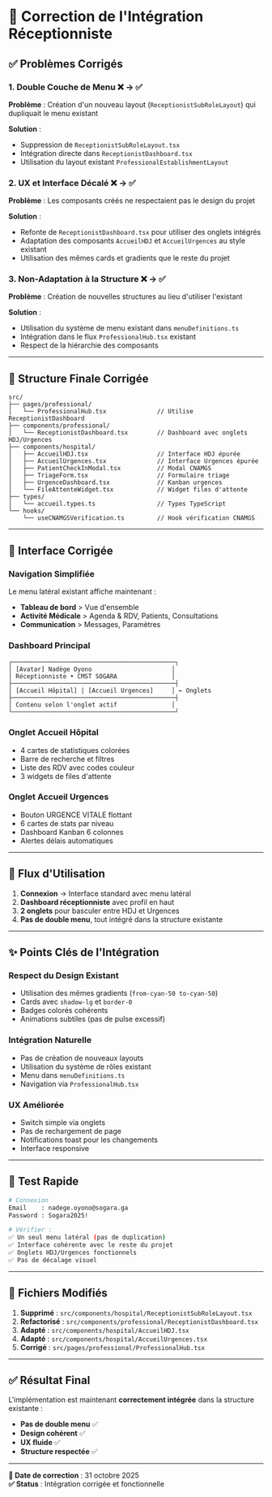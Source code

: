 # 🔧 Correction de l'Intégration Réceptionniste

## ✅ Problèmes Corrigés

### 1. Double Couche de Menu ❌ → ✅
**Problème** : Création d'un nouveau layout (`ReceptionistSubRoleLayout`) qui dupliquait le menu existant

**Solution** : 
- Suppression de `ReceptionistSubRoleLayout.tsx`
- Intégration directe dans `ReceptionistDashboard.tsx`
- Utilisation du layout existant `ProfessionalEstablishmentLayout`

### 2. UX et Interface Décalé ❌ → ✅
**Problème** : Les composants créés ne respectaient pas le design du projet

**Solution** :
- Refonte de `ReceptionistDashboard.tsx` pour utiliser des onglets intégrés
- Adaptation des composants `AccueilHDJ` et `AccueilUrgences` au style existant
- Utilisation des mêmes cards et gradients que le reste du projet

### 3. Non-Adaptation à la Structure ❌ → ✅
**Problème** : Création de nouvelles structures au lieu d'utiliser l'existant

**Solution** :
- Utilisation du système de menu existant dans `menuDefinitions.ts`
- Intégration dans le flux `ProfessionalHub.tsx` existant
- Respect de la hiérarchie des composants

---

## 📁 Structure Finale Corrigée

```
src/
├── pages/professional/
│   └── ProfessionalHub.tsx              // Utilise ReceptionistDashboard
├── components/professional/
│   └── ReceptionistDashboard.tsx        // Dashboard avec onglets HDJ/Urgences
├── components/hospital/
│   ├── AccueilHDJ.tsx                   // Interface HDJ épurée
│   ├── AccueilUrgences.tsx              // Interface Urgences épurée
│   ├── PatientCheckInModal.tsx          // Modal CNAMGS
│   ├── TriageForm.tsx                   // Formulaire triage
│   ├── UrgenceDashboard.tsx             // Kanban urgences
│   └── FileAttenteWidget.tsx            // Widget files d'attente
├── types/
│   └── accueil.types.ts                 // Types TypeScript
└── hooks/
    └── useCNAMGSVerification.ts         // Hook vérification CNAMGS
```

---

## 🎨 Interface Corrigée

### Navigation Simplifiée
Le menu latéral existant affiche maintenant :
- **Tableau de bord** > Vue d'ensemble
- **Activité Médicale** > Agenda & RDV, Patients, Consultations
- **Communication** > Messages, Paramètres

### Dashboard Principal
```
┌─────────────────────────────────────────────┐
│ [Avatar] Nadège Oyono                      │
│ Réceptionniste • CMST SOGARA               │
├─────────────────────────────────────────────┤
│ [Accueil Hôpital] | [Accueil Urgences]     │ ← Onglets
├─────────────────────────────────────────────┤
│ Contenu selon l'onglet actif               │
└─────────────────────────────────────────────┘
```

### Onglet Accueil Hôpital
- 4 cartes de statistiques colorées
- Barre de recherche et filtres
- Liste des RDV avec codes couleur
- 3 widgets de files d'attente

### Onglet Accueil Urgences  
- Bouton URGENCE VITALE flottant
- 6 cartes de stats par niveau
- Dashboard Kanban 6 colonnes
- Alertes délais automatiques

---

## 🔄 Flux d'Utilisation

1. **Connexion** → Interface standard avec menu latéral
2. **Dashboard réceptionniste** avec profil en haut
3. **2 onglets** pour basculer entre HDJ et Urgences
4. **Pas de double menu**, tout intégré dans la structure existante

---

## ✨ Points Clés de l'Intégration

### Respect du Design Existant
- Utilisation des mêmes gradients (`from-cyan-50 to-cyan-50`)
- Cards avec `shadow-lg` et `border-0`
- Badges colorés cohérents
- Animations subtiles (pas de pulse excessif)

### Intégration Naturelle
- Pas de création de nouveaux layouts
- Utilisation du système de rôles existant
- Menu dans `menuDefinitions.ts`
- Navigation via `ProfessionalHub.tsx`

### UX Améliorée
- Switch simple via onglets
- Pas de rechargement de page
- Notifications toast pour les changements
- Interface responsive

---

## 🧪 Test Rapide

```bash
# Connexion
Email    : nadege.oyono@sogara.ga
Password : Sogara2025!

# Vérifier :
✅ Un seul menu latéral (pas de duplication)
✅ Interface cohérente avec le reste du projet
✅ Onglets HDJ/Urgences fonctionnels
✅ Pas de décalage visuel
```

---

## 📝 Fichiers Modifiés

1. **Supprimé** : `src/components/hospital/ReceptionistSubRoleLayout.tsx`
2. **Refactorisé** : `src/components/professional/ReceptionistDashboard.tsx`
3. **Adapté** : `src/components/hospital/AccueilHDJ.tsx`
4. **Adapté** : `src/components/hospital/AccueilUrgences.tsx`
5. **Corrigé** : `src/pages/professional/ProfessionalHub.tsx`

---

## ✅ Résultat Final

L'implémentation est maintenant **correctement intégrée** dans la structure existante :
- **Pas de double menu** ✅
- **Design cohérent** ✅
- **UX fluide** ✅
- **Structure respectée** ✅

---

**📅 Date de correction** : 31 octobre 2025  
**✅ Status** : Intégration corrigée et fonctionnelle
